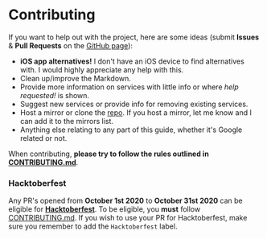 # Contributing

If you want to help out with the project, here are some ideas (submit **Issues** & **Pull Requests** on the [GitHub page](https://github.com/tycrek/degoogle)):

- **iOS app alternatives!** I don't have an iOS device to find alternatives with. I would highly appreciate any help with this.
- Clean up/improve the Markdown.
- Provide more information on services with little info or where *help requested!* is shown.
- Suggest new services or provide info for removing existing services.
- Host a mirror or clone the [repo](https://github.com/tycrek/degoogle). If you host a mirror, let me know and I can add it to the mirrors list.
- Anything else relating to any part of this guide, whether it's Google related or not.

When contributing, **please try to follow the rules outlined in [CONTRIBUTING.md](https://github.com/tycrek/degoogle/blob/master/CONTRIBUTING.md)**.

### Hacktoberfest

Any PR's opened from **October 1st 2020** to **October 31st 2020** can be eligible for **[Hacktoberfest](https://hacktoberfest.digitalocean.com/)**. To be eligible, you **must** follow [CONTRIBUTING.md](https://github.com/tycrek/degoogle/blob/master/CONTRIBUTING.md). If you wish to use your PR for Hacktoberfest, make sure you remember to add the `Hacktoberfest` label.
